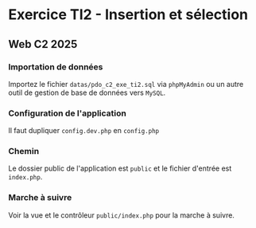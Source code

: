 # Exercice TI2 - Insertion et sélection

## Web C2 2025

### Importation de données

Importez le fichier `datas/pdo_c2_exe_ti2.sql` via `phpMyAdmin` ou un autre outil de gestion de base de données vers `MySQL`. <!--+-->

### Configuration de l'application

Il faut dupliquer `config.dev.php` en `config.php`<!--+-->

### Chemin

Le dossier public de l'application est `public` et le fichier d'entrée est `index.php`.

### Marche à suivre

Voir la vue et le contrôleur `public/index.php` pour la marche à suivre.